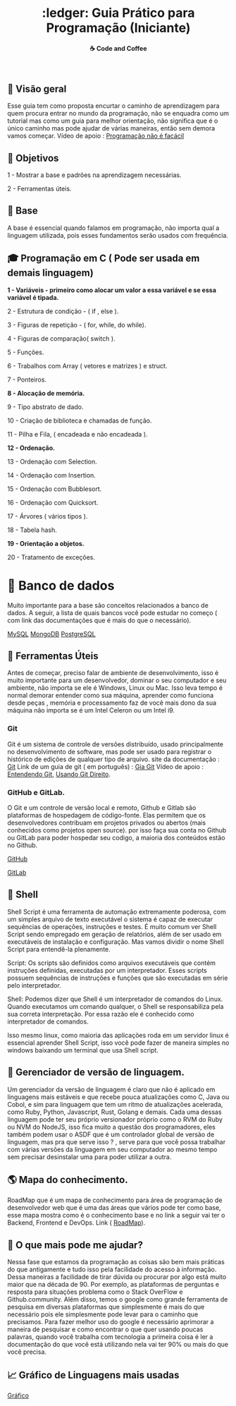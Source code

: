 <h1 align="center" color="red">
:ledger:  Guia Prático para Programação (Iniciante)
</h1>

<h4 align="center">
  ☕ Code and Coffee
</h4>

<br>

## :mag_right:  Visão geral

   Esse guia tem como proposta encurtar o caminho de aprendizagem para quem procura entrar no mundo da programação, não se enquadra como um tutorial mas como um guia para melhor orientação, não significa que é o único caminho mas pode ajudar de várias maneiras, então sem demora vamos começar.
Vídeo de apoio : [Programação não é facácil](https://www.youtube.com/watch?v=V7oUDL7E1g4)


## :dart:  Objetivos

1 - Mostrar a base e  padrões na aprendizagem necessárias.

2 - Ferramentas úteis.


## :memo:  Base
   A base é essencial quando falamos em programação, não importa qual a linguagem utilizada, pois esses fundamentos serão usados com frequência. 

## :mortar_board:  Programação em C ( Pode ser usada em demais linguagem)

<strong>1 - Variáveis - primeiro como alocar um valor a essa variável e se essa variável é tipada.</strong>

2 -  Estrutura de condição  -  ( if , else ).

3 - Figuras de repetição - ( for, while, do while).

4 - Figuras de comparação( switch ).

5 - Funções. 

6 - Trabalhos com Array ( vetores e matrizes ) e struct.

7 - Ponteiros.

<strong>8 - Alocação de memória.</strong>

9 - Tipo abstrato de dado.

10 - Criação de biblioteca e chamadas de função.

11 - Pilha e Fila, ( encadeada e não encadeada ).

<strong>12 - Ordenação.</strong>

13 - Ordenação com Selection.

14 - Ordenação com Insertion.

15 - Ordenação com Bubblesort.

16 -  Ordenação com Quicksort.

17 - Árvores ( vários tipos ).

18 - Tabela hash.

<strong>19  - Orientação a objetos.</strong>

20 - Tratamento de exceções.

# :floppy_disk:  Banco de dados

  Muito importante para a base são conceitos relacionados a banco de dados. A seguir, a lista de quais bancos você pode estudar no começo ( com link das documentações que é mais do que o necessário).
  
  [MySQL](https://dev.mysql.com/doc/)
  [MongoDB](https://docs.mongodb.com/)
  [PostgreSQL](https://www.postgresql.org/docs/)

## :wrench:  Ferramentas Úteis

  Antes de começar, preciso falar de ambiente de desenvolvimento, isso é muito importante para um desenvolvedor, dominar o seu computador e seu ambiente, não importa se ele é Windows, Linux ou Mac. Isso leva tempo é normal demorar entender como sua máquina, aprender como funciona desde peças , memória e processamento faz de você mais dono da sua máquina não importa se é um Intel Celeron ou um Intel i9.
  
### Git
  Git é um sistema de controle de versões distribuído, usado principalmente no desenvolvimento de software, mas pode ser usado para registrar o histórico de edições de qualquer tipo de arquivo.  site da documentação : [Git](https://git-scm.com/doc)
  Link de um guia de git ( em português) : [Gia Git](https://rogerdudler.github.io/git-guide/index.pt_BR.html)
  Vídeo de apoio :  [Entendendo Git](https://www.youtube.com/watch?v=6Czd1Yetaac), [Usando Git Direito](https://www.youtube.com/watch?v=6OokP-NE49k).

### GitHub e GitLab.

O Git e um controle de versão local e remoto, Github e Gitlab são plataformas de hospedagem de código-fonte. Elas permitem que os desenvolvedores contribuam em projetos privados ou abertos (mais conhecidos como projetos open source). por isso faça sua conta no Github ou GitLab para poder hospedar seu codigo, a maioria dos conteúdos estão no Github.

[GitHub](https://github.com/)

[GitLab](https://about.gitlab.com/)

## :shell:  Shell

  Shell Script é uma ferramenta de automação extremamente poderosa, com um simples arquivo de texto executável o sistema é capaz de executar sequências de operações, instruções e testes.
É muito comum ver Shell Script sendo empregado em geração de relatórios, além de ser usado em executáveis de instalação e configuração. Mas vamos dividir o nome Shell Script para entendê-la plenamente.

Script: Os scripts são definidos como arquivos executáveis que contém instruções definidas, executadas por um interpretador. Esses scripts possuem sequências de instruções e funções que são executadas em série pelo interpretador.

Shell: Podemos dizer que Shell é um interpretador de comandos do Linux. Quando executamos um comando qualquer, o Shell se responsabiliza pela sua correta interpretação. Por essa razão ele é conhecido como interpretador de comandos.

  Isso mesmo linux, como maioria das aplicações roda em um servidor linux é essencial aprender Shell Script, isso você pode fazer de maneira simples no windows baixando um terminal que usa Shell script.

## :briefcase:  Gerenciador de versão de linguagem.

  Um gerenciador da versão de linguagem é claro que não é aplicado em linguagens mais estáveis e que recebe pouca atualizações como C, Java ou Cobol, e sim para linguagem que tem um ritmo de atualizações acelerada, como Ruby, Python, Javascript, Rust, Golang e demais. Cada uma dessas linguagem pode ter seu próprio versionador próprio como o RVM do Ruby ou NVM do NodeJS, isso fica muito a questão dos programadores, eles também podem usar o ASDF que é um controlador global de versão de linguagem, mas pra que serve isso ? , serve para que você possa trabalhar com várias versões da linguagem em seu computador ao mesmo tempo sem precisar desinstalar uma para poder utilizar a outra.

## :earth_americas:  Mapa do conhecimento.

  RoadMap que é um mapa de conhecimento para área de programação de desenvolvedor web que é uma das áreas que vários pode ter como base, esse mapa mostra como é o conhecimento base e no link a seguir vai ter o Backend, Frontend e DevOps. Link ( [RoadMap](https://github.com/kamranahmedse/developer-roadmap)).

## 🤔  O que mais pode me ajudar?

Nessa fase que estamos da programação as coisas são bem mais práticas do que antigamente e tudo isso pela facilidade do acesso à informação. Dessa maneiras a facilidade de tirar dúvida ou procurar por algo está muito maior que na década de 90.  Por exemplo,  as plataformas de perguntas e resposta para situações problema como o Stack OverFlow e Github.community. Além disso, temos o google como grande ferramenta de pesquisa em diversas plataformas que simplesmente é mais do que necessário pois ele simplesmente pode levar para o caminho que precisamos. Para fazer melhor uso do google é necessário aprimorar a maneira de pesquisar e como encontrar o que quer usando poucas palavras, quando você trabalha com tecnologia a primeira coisa é ler a documentação do que você está utilizando nela vai ter 90% ou mais do que você precisa.

## :chart_with_upwards_trend:  Gráfico de Linguagens mais usadas

[Gráfico](https://madnight.github.io/githut/#/pull_requests/2020/1)




